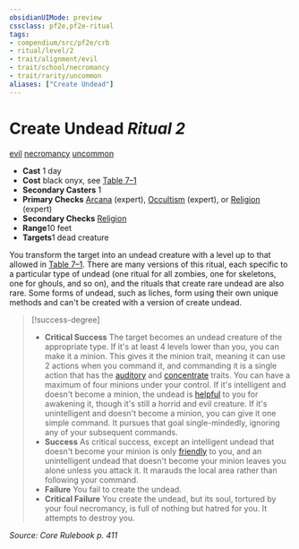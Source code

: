 ```yaml
---
obsidianUIMode: preview
cssclass: pf2e,pf2e-ritual
tags:
- compendium/src/pf2e/crb
- ritual/level/2
- trait/alignment/evil
- trait/school/necromancy
- trait/rarity/uncommon
aliases: ["Create Undead"]
---
```

# Create Undead *Ritual 2*  
[evil](evil.md)  [necromancy](necromancy.md)  [uncommon](uncommon.md)  

- **Cast** 1 day
- **Cost** black onyx, see [Table 7–1](creature-creation-rituals.md)
- **Secondary Casters** 1
- **Primary Checks** [Arcana](../../skills.md#Arcana) (expert), [Occultism](../../skills.md#Occultism) (expert), or [Religion](../../skills.md#Religion) (expert)
- **Secondary Checks** [Religion](../../skills.md#Religion)
- **Range**10 feet
- **Targets**1 dead creature

You transform the target into an undead creature with a level up to that allowed in [Table 7–1](creature-creation-rituals.md). There are many versions of this ritual, each specific to a particular type of undead (one ritual for all zombies, one for skeletons, one for ghouls, and so on), and the rituals that create rare undead are also rare. Some forms of undead, such as liches, form using their own unique methods and can't be created with a version of create undead.

> [!success-degree] 
> - **Critical Success** The target becomes an undead creature of the appropriate type. If it's at least 4 levels lower than you, you can make it a minion. This gives it the minion trait, meaning it can use 2 actions when you command it, and commanding it is a single action that has the [auditory](auditory.md) and [concentrate](concentrate.md) traits. You can have a maximum of four minions under your control. If it's intelligent and doesn't become a minion, the undead is [helpful](conditions.md#Helpful) to you for awakening it, though it's still a horrid and evil creature. If it's unintelligent and doesn't become a minion, you can give it one simple command. It pursues that goal single-mindedly, ignoring any of your subsequent commands.
> - **Success** As critical success, except an intelligent undead that doesn't become your minion is only [friendly](conditions.md#Friendly) to you, and an unintelligent undead that doesn't become your minion leaves you alone unless you attack it. It marauds the local area rather than following your command.
> - **Failure** You fail to create the undead.
> - **Critical Failure** You create the undead, but its soul, tortured by your foul necromancy, is full of nothing but hatred for you. It attempts to destroy you.

*Source: Core Rulebook p. 411*